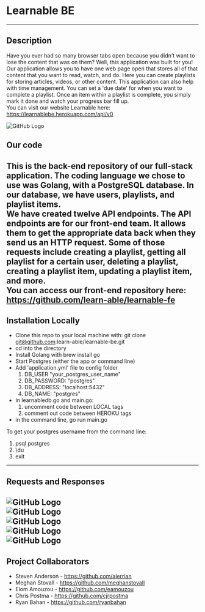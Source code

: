 # Learnable BE  
---
## Description  
Have you ever had so many browser tabs open because you didn't want to lose the content that was on them? Well, this application was built for you! Our application allows you to have one web page open that stores all of that content that you want to read, watch, and do. Here you can create playlists for storing articles, videos, or other content. This application can also help with time management. You can set a 'due date' for when you want to complete a playlist.  Once an item within a playlist is complete, you simply mark it done and watch your progress bar fill up.  
You can visit our website Learnable here: https://learnablebe.herokuapp.com/api/v0  

![GitHub Logo](/images/playlist.png)  

## Our code  
This is the back-end repository of our full-stack application. The coding language we chose to use was Golang, with a PostgreSQL database. In our database, we have users, playlists, and playlist items.  
We have created twelve API endpoints. The API endpoints are for our front-end team. It allows them to get the appropriate data back when they send us an HTTP request. Some of those requests include creating a playlist, getting all playlist for a certain user, deleting a playlist, creating a playlist item, updating a playlist item, and more.  
You can access our front-end repository here: https://github.com/learn-able/learnable-fe
---
## Installation Locally  
- Clone this repo to your local machine with: git clone git@github.com:learn-able/learnable-be.git
- cd into the directory
- Install Golang with brew install go
- Start Postgres (either the app or command line)
- Add 'application.yml' file to config folder
  1. DB_USER "your_postgres_user_name"
  1. DB_PASSWORD: "postgres"
  1. DB_ADDRESS: "localhost:5432"
  1. DB_NAME: "postgres"
- In learnabledb.go and main.go:
  1. uncomment code between LOCAL tags
  1. comment out code between HEROKU tags
- in the command line, go run main.go

To get your postgres username from the command line:
  1. psql postgres
  1. \du
  1. exit
---
## Requests and Responses
![GitHub Logo](/images/req_res1.png)  
![GitHub Logo](/images/req_res2.png)  
![GitHub Logo](/images/req_res3.png)  
![GitHub Logo](/images/req_res4.png)  
![GitHub Logo](/images/req_res5.png)  
---
## Project Collaborators  
- Steven Anderson - https://github.com/alerrian  
- Meghan Stovall - https://github.com/meghanstovall  
- Elom Amouzou - https://github.com/eamouzou  
- Chris Postma - https://github.com/cjrpostma  
- Ryan Bahan - https://github.com/ryanbahan
